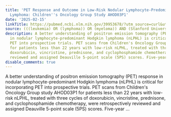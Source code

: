 ```yaml
---
title: 'PET Response and Outcome in Low-Risk Nodular Lymphocyte-Predominant Hodgkin
  Lymphoma: Children''s Oncology Group Study AHOD03P1'
date: '2025-02-15'
linkTitle: https://pubmed.ncbi.nlm.nih.gov/39953678/?utm_source=curl&utm_medium=rss&utm_campaign=pubmed-2&utm_content=1Rkszs2HVZ2RHP33OibaNFew6VK-LzjJWTD4GwmLlk8B-wCceh&fc=20220923065203&ff=20250216171013&v=2.18.0.post9+e462414
source: (((leukemia) OR (lymphoma)) OR (myeloma)) AND (Stanford University[Affiliation])
description: A better understanding of positron emission tomography (PET) response
  in nodular lymphocyte-predominant Hodgkin lymphoma (nLPHL) is critical for incorporating
  PET into prospective trials. PET scans from Children's Oncology Group study AHOD03P1
  for patients less than 22 years with low-risk nLPHL, treated with three cycles of
  doxorubicin, vincristine, prednisone, and cyclophosphamide chemotherapy, were retrospectively
  reviewed and assigned Deauville 5-point scale (5PS) scores. Five-year ...
disable_comments: true
---
```

A better understanding of positron emission tomography (PET) response in nodular lymphocyte-predominant Hodgkin lymphoma (nLPHL) is critical for incorporating PET into prospective trials. PET scans from Children's Oncology Group study AHOD03P1 for patients less than 22 years with low-risk nLPHL, treated with three cycles of doxorubicin, vincristine, prednisone, and cyclophosphamide chemotherapy, were retrospectively reviewed and assigned Deauville 5-point scale (5PS) scores. Five-year ...